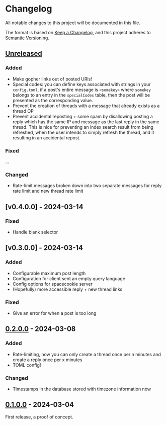 # Changelog

All notable changes to this project will be documented in this file.

The format is based on [Keep a Changelog](https://keepachangelog.com/en/1.0.0/),
and this project adheres to [Semantic Versioning](https://semver.org/spec/v2.0.0.html).

## [Unreleased]

### Added

  * Make gopher links out of posted URIs!
  * Special codes: you can define keys associated with strings in your `config.toml`, if a
    post's entire message is `<somekey>` where `somekey` belongs to an entry in the
    `specialCodes` table, then the post will be presented as the corresponding value.
  * Prevent the creation of threads with a message that already exists as a thread OP
  * Prevent accidental reposting + some spam by disallowing posting a reply which has the
    same IP and message as the last reply in the same thread. This is nice for preventing
    an index search result from being refreshed, when the user intends to simply refresh
    the thread, and it resulting in an accidental repost.

### Fixed

...

### Changed

  * Rate-limit messages broken down into two separate messages for reply rate limit and
    new thread rate limit

## [v0.4.0.0] - 2024-03-14

### Fixed

  * Handle blank selector

## [v0.3.0.0] - 2024-03-14

### Added

  * Configurable maximum post length
  * Configuration for client sent an empty query language
  * Config options for spacecookie server
  * (Hopefully) more accessible reply + new thread links

### Fixed

  * Give an error for when a post is too long

## [0.2.0.0] - 2024-03-08

### Added

  * Rate-limiting, now you can only create a thread once per n minutes and create a reply once per x minutes
  * TOML config!

### Changed

  * Timestamps in the database stored with timezone information now

## [0.1.0.0] - 2024-03-04

First release, a proof of concept.

[unreleased]: https://github.com/someodd/gopherden/compare/v0.4.0.0...HEAD
[0.4.0.0]: https://github.com/someodd/gopherden/compare/v0.3.0.0...v0.4.0.0
[0.3.0.0]: https://github.com/someodd/gopherden/compare/v0.2.0.0...v0.3.0.0
[0.2.0.0]: https://github.com/someodd/gopherden/compare/v0.1.0.0...v0.2.0.0
[0.1.0.0]: https://github.com/someodd/gopherden/release/v0.1.0.0
